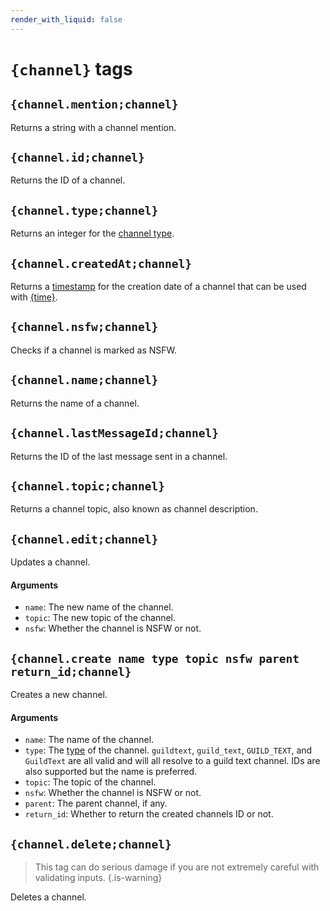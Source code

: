 ```yaml
---
render_with_liquid: false
---
```


# `{channel}` tags

## `{channel.mention;channel}`

Returns a string with a channel mention.

## `{channel.id;channel}`

Returns the ID of a channel.

## `{channel.type;channel}`

Returns an integer for the [channel type](https://discord.com/developers/docs/resources/channel#channel-object-channel-types).

## `{channel.createdAt;channel}`

Returns a [timestamp](https://developer.mozilla.org/en-US/docs/Web/JavaScript/Reference/Global_Objects/Date#description) for the creation date of a channel that can be used with [{time}](https://documentation.atlas.bot/en/scripts/tags/global#time-formattime).

## `{channel.nsfw;channel}`

Checks if a channel is marked as NSFW.

## `{channel.name;channel}`

Returns the name of a channel.

## `{channel.lastMessageId;channel}`

Returns the ID of the last message sent in a channel.

## `{channel.topic;channel}`

Returns a channel topic, also known as channel description.

## `{channel.edit;channel}`

Updates a channel.

#### Arguments

- `name`: The new name of the channel.
- `topic`: The new topic of the channel.
- `nsfw`: Whether the channel is NSFW or not.

## `{channel.create name type topic nsfw parent return_id;channel}`

Creates a new channel.

#### Arguments

- `name`: The name of the channel.
- `type`: The [type](https://discord.com/developers/docs/resources/channel#channel-object-channel-types) of the channel. `guildtext`, `guild_text`, `GUILD_TEXT`, and `GuildText` are all valid and will all resolve to a guild text channel. IDs are also supported but the name is preferred.
- `topic`: The topic of the channel.
- `nsfw`: Whether the channel is NSFW or not.
- `parent`: The parent channel, if any.
- `return_id`: Whether to return the created channels ID or not.

## `{channel.delete;channel}`

> This tag can do serious damage if you are not extremely careful with validating inputs. {.is-warning}

Deletes a channel.
